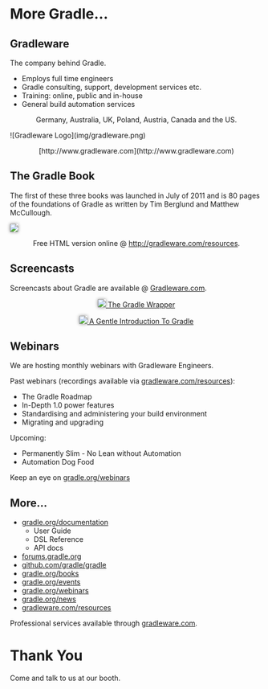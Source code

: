 # More Gradle…

## Gradleware

The company behind Gradle.

* Employs full time engineers
* Gradle consulting, support, development services etc.
* Training: online, public and in-house
* General build automation services

<p style="text-align: center">Germany, Australia, UK, Poland, Austria, Canada and the US.</p>
![Gradleware Logo](img/gradleware.png)
<p style="text-align: center">[http://www.gradleware.com](http://www.gradleware.com)</p>

## The Gradle Book

The first of these three books was launched in July of 2011 and is 80 pages of the foundations of Gradle as written by Tim Berglund and Matthew McCullough.

<img src="img/building-and-testing-with-gradle-book.gif" style="box-shadow: 0px 0px 6px #888;" />

<p style="text-align: center">Free HTML version online @ <a href="http://gradleware.com/resources" title="Gradleware - Resources">http://gradleware.com/resources</a>.</p>

## Screencasts

Screencasts about Gradle are available @ [Gradleware.com](http://gradleware.com/resources).

<p style="text-align: center">
  <a href="http://gradleware.com/registered/screencasts/the-gradle-wrapper">
    <img src="img/wrapper.gif" style="box-shadow: 0px 0px 6px #888;"/>
    The Gradle Wrapper
  </a>
</p>

<p style="text-align: center">
  <a href="http://gradleware.com/registered/screencasts/a-gentle-intro-to-gradle">
    <img src="img/gentle-introduction.gif" style="box-shadow: 0px 0px 6px #888;"/>
    A Gentle Introduction To Gradle
  </a>
</p>

## Webinars

We are hosting monthly webinars with Gradleware Engineers.

Past webinars (recordings available via [gradleware.com/resources](http://gradleware.com/resources)):

* The Gradle Roadmap
* In-Depth 1.0 power features
* Standardising and administering your build environment
* Migrating and upgrading

Upcoming:

* Permanently Slim - No Lean without Automation
* Automation Dog Food

Keep an eye on [gradle.org/webinars](http://gradle.org/webinars)

## More…

* [gradle.org/documentation](http://gradle.org/documentation)
    * User Guide
    * DSL Reference
    * API docs
* [forums.gradle.org](http://forums.gradle.org)
* [github.com/gradle/gradle](http://github.com/gradle/gradle)
* [gradle.org/books](http://gradle.org/books)
* [gradle.org/events](http://gradle.org/events)
* [gradle.org/webinars](http://gradle.org/webinars)
* [gradle.org/news](http://gradle.org/news)
* [gradleware.com/resources](http://gradleware.com/resources)

Professional services available through [gradleware.com](http://gradleware.com).

# Thank You

Come and talk to us at our booth.